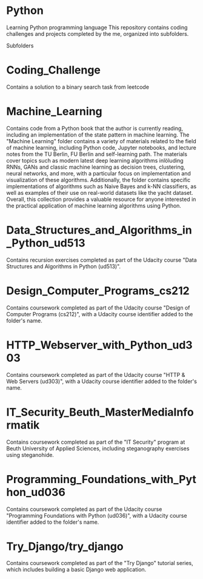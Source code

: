# Python
Learning Python programming language
This repository contains coding challenges and projects completed by the me, organized into subfolders.

Subfolders
# Coding_Challenge
Contains a solution to a binary search task from leetcode

# Machine_Learning
Contains code from a Python book that the author is currently reading, including an implementation of the state pattern in machine learning. 
The "Machine Learning" folder contains a variety of materials related to the field of machine learning, including Python code, 
Jupyter notebooks, and lecture notes from the TU Berlin, FU Berlin and self-learning path. 
The materials cover topics such as modern latest deep learning algorithms inlöluding RNNs, GANs and classic machine learning as decision trees, clustering, 
neural networks, and more, with a particular focus on implementation and visualization of these algorithms. 
Additionally, the folder contains specific implementations of algorithms such as Naive Bayes and k-NN classifiers, 
as well as examples of their use on real-world datasets like the yacht dataset. 
Overall, this collection provides a valuable resource for anyone interested in the practical application of machine learning algorithms using Python.

# Data_Structures_and_Algorithms_in_Python_ud513
Contains recursion exercises completed as part of the Udacity course "Data Structures and Algorithms in Python (ud513)".

# Design_Computer_Programs_cs212
Contains coursework completed as part of the Udacity course "Design of Computer Programs (cs212)", with a Udacity course identifier added to the folder's name.

# HTTP_Webserver_with_Python_ud303
Contains coursework completed as part of the Udacity course "HTTP & Web Servers (ud303)", with a Udacity course identifier added to the folder's name. 

# IT_Security_Beuth_MasterMediaInformatik
Contains coursework completed as part of the "IT Security" program at Beuth University of Applied Sciences, including steganography exercises using steganohide.

# Programming_Foundations_with_Python_ud036
Contains coursework completed as part of the Udacity course "Programming Foundations with Python (ud036)", with a Udacity course identifier added to the folder's name. 

# Try_Django/try_django
Contains coursework completed as part of the "Try Django" tutorial series, which includes building a basic Django web application.





